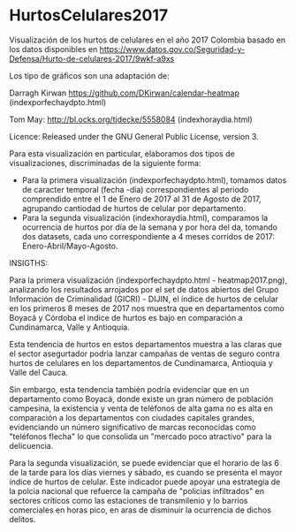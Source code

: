 # HurtosCelulares2017

Visualización de los hurtos de celulares en el año 2017 Colombia basado en los datos disponibles en https://www.datos.gov.co/Seguridad-y-Defensa/Hurto-de-celulares-2017/9wkf-a9xs




Los tipo de gráficos son una adaptación de:

Darragh Kirwan https://github.com/DKirwan/calendar-heatmap (indexporfechaydpto.html)

Tom May: http://bl.ocks.org/tjdecke/5558084  (indexhoraydia.html)

Licence:  Released under the GNU General Public License, version 3.

Para esta visualización en particular, elaboramos dos tipos de visualizaciones, discriminadas de la siguiente forma:

*  Para la primera visualización (indexporfechaydpto.html), tomamos datos de caracter temporal (fecha -dia) correspondientes al periodo comprendido entre el 1 de Enero de 2017 al 31 de Agosto de 2017, agrupando cantiodad de hurtos de celular por departamento.
* Para la segunda visualización (indexhoraydia.html), comparamos la ocurrencia de hurtos por día de la semana y por hora del da, tomando dos datasets, cada uno correspondiente a 4 meses corridos de 2017: Enero-Abril/Mayo-Agosto.

INSIGTHS:

Para la primera visualización (indexporfechaydpto.html - heatmap2017.png), analizando los resultados arrojados por el set de datos abiertos del Grupo Información de Criminalidad (GICRI) - DIJIN, el índice de hurtos de celular en los primeros 8 meses de 2017 nos muestra que en departamentos como Boyacá y Córdoba el indice de hurtos es bajo en comparación a Cundinamarca, Valle y Antioquia. 

Esta tendencia de hurtos en estos departamentos muestra a las claras que el sector asegurtador podrìa lanzar campañas de ventas de seguro contra hurtos de celulares en los departamentos de Cundinamarca, Antioquia y Valle del Cauca.

Sin embargo, esta tendencia también podría evidenciar que en un departamento como Boyacá, donde existe un gran número de población campesina, la existencia y venta de teléfonos de alta gama no es alta en comparación a los departamentos con ciudades capitales grandes, evidenciando un número significativo de marcas reconocidas como "teléfonos flecha" lo que consolida un "mercado poco atractivo" para la delicuencia.

Para la segunda visualización, se puede evidenciar que el horario de las 6 de la tarde para los días viernes y sábado, es cuando se presenta el mayor índice de hurtos de celular. Este indicador puede apoyar una estrategia de la polcia nacional que refuerce la campaña de "policias infiltrados" en sectores críticos como las estaciones de transmilenio y lo barrios comerciales en horas pico, en aras de disminuir la ocurrencia de dichos delitos.
